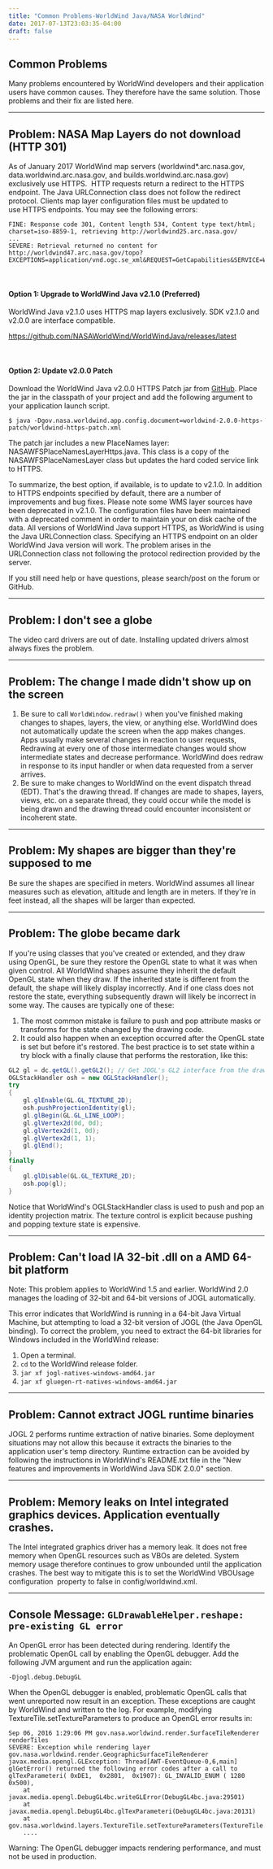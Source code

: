 ```yaml
---
title: "Common Problems-WorldWind Java/NASA WorldWind"
date: 2017-07-13T23:03:35-04:00
draft: false
---
```


## Common Problems

Many problems encountered by WorldWind developers and their application users have common causes. They therefore have the same solution. Those problems and their fix are listed here.

---

## Problem: NASA Map Layers do not download (HTTP 301)

As of January 2017 WorldWind map servers (worldwind*.arc.nasa.gov, data.worldwind.arc.nasa.gov, and builds.worldwind.arc.nasa.gov) exclusively use HTTPS.  HTTP requests return a redirect to the HTTPS endpoint. The Java URLConnection class does not follow the redirect protocol. Clients map layer configuration files must be updated to use HTTPS endpoints. You may see the following errors:

```
FINE: Response code 301, Content length 534, Content type text/html; charset=iso-8859-1, retrieving http://worldwind25.arc.nasa.gov/
...
SEVERE: Retrieval returned no content for http://worldwind47.arc.nasa.gov/topo?EXCEPTIONS=application/vnd.ogc.se_xml&REQUEST=GetCapabilities&SERVICE=WMS&VERSION=1.3.0
```

<br/>

#### Option 1: Upgrade to WorldWind Java v2.1.0 (Preferred)

WorldWind Java v2.1.0 uses HTTPS map layers exclusively. SDK v2.1.0 and v2.0.0 are interface compatible.

https://github.com/NASAWorldWind/WorldWindJava/releases/latest

<br/>

#### Option 2: Update v2.0.0 Patch

Download the WorldWind Java v2.0.0 HTTPS Patch jar from [GitHub](https://github.com/zglueck/worldwind-2.0.0-https-patch/releases). Place the jar in the classpath of your project and add the following argument to your application launch script.

```
$ java -Dgov.nasa.worldwind.app.config.document=worldwind-2.0.0-https-patch/worldwind-https-patch.xml
```

The patch jar includes a new PlaceNames layer: NASAWFSPlaceNamesLayerHttps.java. This class is a copy of the NASAWFSPlaceNamesLayer class but updates the hard coded service link to HTTPS.

To summarize, the best option, if available, is to update to v2.1.0. In addition to HTTPS endpoints specified by default, there are a number of improvements and bug fixes. Please note some WMS layer sources have been deprecated in v2.1.0. The configuration files have been maintained with a deprecated comment in order to maintain your on disk cache of the data. All versions of WorldWind Java support HTTPS, as WorldWind is using the Java URLConnection class. Specifying an HTTPS endpoint on an older WorldWind Java version will work. The problem arises in the URLConnection class not following the protocol redirection provided by the server.

If you still need help or have questions, please search/post on the forum or GitHub.

---

## Problem: I don't see a globe

The video card drivers are out of date. Installing updated drivers almost always fixes the problem.

---

## Problem: The change I made didn't show up on the screen

1. Be sure to call `WorldWindow.redraw()` when you've finished making changes to shapes, layers, the view, or anything else. WorldWind does not automatically update the screen when the app makes changes. Apps usually make several changes in reaction to user requests, Redrawing at every one of those intermediate changes would show intermediate states and decrease performance. WorldWind does redraw in response to its input handler or when data requested from a server arrives.
2. Be sure to make changes to WorldWind on the event dispatch thread (EDT). That's the drawing thread. If changes are made to shapes, layers, views, etc. on a separate thread, they could occur while the model is being drawn and the drawing thread could encounter inconsistent or incoherent state.

---

## Problem: My shapes are bigger than they're supposed to me

Be sure the shapes are specified in meters. WorldWind assumes all linear measures such as elevation, altitude and length are in meters. If they're in feet instead, all the shapes will be larger than expected.

---

## Problem: The globe became dark

If you're using classes that you've created or extended, and they draw using OpenGL, be sure they restore the OpenGL state to what it was when given control. All WorldWind shapes assume they inherit the default OpenGL state when they draw. If the inherited state is different from the default, the shape will likely display incorrectly. And if one class does not restore the state, everything subsequently drawn will likely be incorrect in some way. The causes are typically one of these:
1. The most common mistake is failure to push and pop attribute masks or transforms for the state changed by the drawing code.
2. It could also happen when an exception occurred after the OpenGL state is set but before it's restored. The best practice is to set state within a try block with a finally clause that performs the restoration, like this:
```java
GL2 gl = dc.getGL().getGL2(); // Get JOGL's GL2 interface from the draw context.
OGLStackHandler osh = new OGLStackHandler();
try
{
    gl.glEnable(GL.GL_TEXTURE_2D);
    osh.pushProjectionIdentity(gl);
    gl.glBegin(GL.GL_LINE_LOOP);
    gl.glVertex2d(0d, 0d);
    gl.glVertex2d(1, 0d);
    gl.glVertex2d(1, 1);
    gl.glEnd();
}
finally
{
    gl.glDisable(GL.GL_TEXTURE_2D);
    osh.pop(gl);
}
```
Notice that WorldWind's OGLStackHandler class is used to push and pop an identity projection matrix. The texture control is explicit because pushing and popping texture state is expensive.

---

## Problem: Can't load IA 32-bit .dll on a AMD 64-bit platform

Note: This problem applies to WorldWind 1.5 and earlier. WorldWind 2.0 manages the loading of 32-bit and 64-bit versions of JOGL automatically.

This error indicates that WorldWind is running in a 64-bit Java Virtual Machine, but attempting to load a 32-bit version of JOGL (the Java OpenGL binding). To correct the problem, you need to extract the 64-bit libraries for Windows included in the WorldWind release:

1. Open a terminal.
2. `cd` to the WorldWind release folder.
3. `jar xf jogl-natives-windows-amd64.jar`
4. `jar xf gluegen-rt-natives-windows-amd64.jar`

---

## Problem: Cannot extract JOGL runtime binaries

JOGL 2 performs runtime extraction of native binaries. Some deployment situations may not allow this because it extracts the binaries to the application user's temp directory. Runtime extraction can be avoided by following the instructions in WorldWind's README.txt file in the "New features and improvements in WorldWind Java SDK 2.0.0" section.

---

## Problem: Memory leaks on Intel integrated graphics devices. Application eventually crashes.

The Intel integrated graphics driver has a memory leak. It does not free memory when OpenGL resources such as VBOs are deleted. System memory usage therefore continues to grow unbounded until the application crashes. The best way to mitigate this is to set the WorldWind VBOUsage configuration  property to false in config/worldwind.xml.

---

## Console Message: `GLDrawableHelper.reshape: pre-existing GL error`

An OpenGL error has been detected during rendering. Identify the problematic OpenGL call by enabling the OpenGL debugger. Add the following JVM argument and run the application again:

```
-Djogl.debug.DebugGL
```

When the OpenGL debugger is enabled, problematic OpenGL calls that went unreported now result in an exception. These exceptions are caught by WorldWind and written to the log. For example, modifying TextureTile.setTextureParameters to produce an OpenGL error results in:

```
Sep 06, 2016 1:29:06 PM gov.nasa.worldwind.render.SurfaceTileRenderer renderTiles
SEVERE: Exception while rendering layer gov.nasa.worldwind.render.GeographicSurfaceTileRenderer
javax.media.opengl.GLException: Thread[AWT-EventQueue-0,6,main] glGetError() returned the following error codes after a call to glTexParameteri( 0xDE1,  0x2801,  0x1907): GL_INVALID_ENUM ( 1280 0x500), 
    at javax.media.opengl.DebugGL4bc.writeGLError(DebugGL4bc.java:29501)
    at javax.media.opengl.DebugGL4bc.glTexParameteri(DebugGL4bc.java:20131)
    at gov.nasa.worldwind.layers.TextureTile.setTextureParameters(TextureTile.java:397)
    ....
```

Warning: The OpenGL debugger impacts rendering performance, and must not be used in production.
